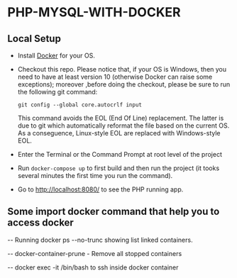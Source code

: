 # PHP-MYSQL-WITH-DOCKER

## Local Setup

- Install [Docker](https://docs.docker.com/engine/installation/) for your OS. 

- Checkout this repo. Please notice that, if your OS is Windows, then you need to have at least version 10 (otherwise Docker can raise some exceptions); moreover ,before doing the checkout, please be sure to run the following git command:
  ```
  git config --global core.autocrlf input
  ```
  This command avoids the EOL (End Of Line) replacement. The latter is due to git which automatically reformat the file based on the current OS. As a conseguence, Linux-style EOL are replaced with Windows-style EOL.

- Enter the Terminal or the Command Prompt at root level of the project

- Run `docker-compose up` to first build and then run the project (it tooks several minutes the first time you run the command).

- Go to [http://localhost:8080/](http://127.0.0.1:8080/) to see the PHP running app.


## Some import docker command that help you to access docker #######
-- Running docker ps --no-trunc showing list linked containers.

-- docker-container-prune - Remove all stopped containers

--  docker exec -it <name of container file> /bin/bash to ssh inside docker container





